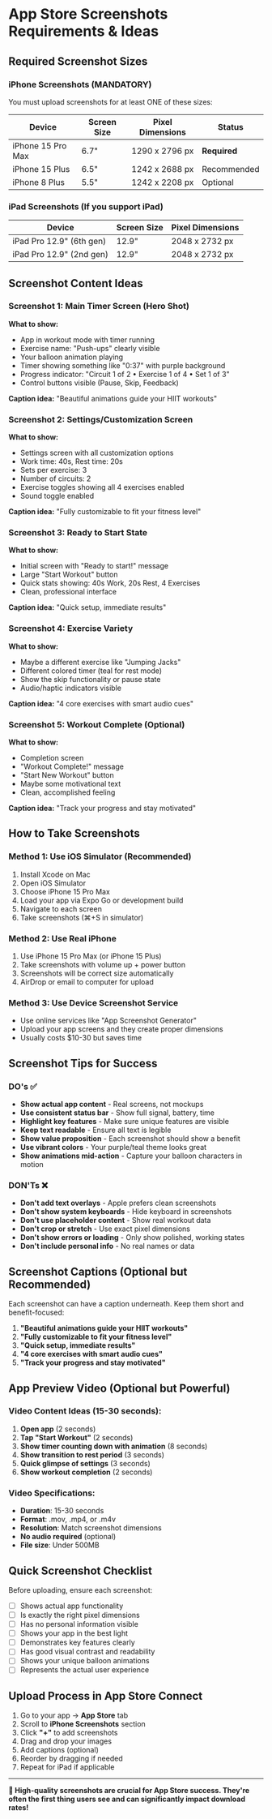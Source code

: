 # App Store Screenshots Requirements & Ideas

## Required Screenshot Sizes

### iPhone Screenshots (MANDATORY)
You must upload screenshots for at least ONE of these sizes:

| Device | Screen Size | Pixel Dimensions | Status |
|--------|-------------|------------------|---------|
| iPhone 15 Pro Max | 6.7" | 1290 x 2796 px | **Required** |
| iPhone 15 Plus | 6.5" | 1242 x 2688 px | Recommended |
| iPhone 8 Plus | 5.5" | 1242 x 2208 px | Optional |

### iPad Screenshots (If you support iPad)
| Device | Screen Size | Pixel Dimensions |
|--------|-------------|------------------|
| iPad Pro 12.9" (6th gen) | 12.9" | 2048 x 2732 px |
| iPad Pro 12.9" (2nd gen) | 12.9" | 2048 x 2732 px |

## Screenshot Content Ideas

### Screenshot 1: Main Timer Screen (Hero Shot)
**What to show:**
- App in workout mode with timer running
- Exercise name: "Push-ups" clearly visible
- Your balloon animation playing
- Timer showing something like "0:37" with purple background
- Progress indicator: "Circuit 1 of 2 • Exercise 1 of 4 • Set 1 of 3"
- Control buttons visible (Pause, Skip, Feedback)

**Caption idea:** "Beautiful animations guide your HIIT workouts"

### Screenshot 2: Settings/Customization Screen
**What to show:**
- Settings screen with all customization options
- Work time: 40s, Rest time: 20s
- Sets per exercise: 3
- Number of circuits: 2
- Exercise toggles showing all 4 exercises enabled
- Sound toggle enabled

**Caption idea:** "Fully customizable to fit your fitness level"

### Screenshot 3: Ready to Start State
**What to show:**
- Initial screen with "Ready to start!" message
- Large "Start Workout" button
- Quick stats showing: 40s Work, 20s Rest, 4 Exercises
- Clean, professional interface

**Caption idea:** "Quick setup, immediate results"

### Screenshot 4: Exercise Variety
**What to show:**
- Maybe a different exercise like "Jumping Jacks"
- Different colored timer (teal for rest mode)
- Show the skip functionality or pause state
- Audio/haptic indicators visible

**Caption idea:** "4 core exercises with smart audio cues"

### Screenshot 5: Workout Complete (Optional)
**What to show:**
- Completion screen
- "Workout Complete!" message
- "Start New Workout" button
- Maybe some motivational text
- Clean, accomplished feeling

**Caption idea:** "Track your progress and stay motivated"

## How to Take Screenshots

### Method 1: Use iOS Simulator (Recommended)
1. Install Xcode on Mac
2. Open iOS Simulator
3. Choose iPhone 15 Pro Max
4. Load your app via Expo Go or development build
5. Navigate to each screen
6. Take screenshots (⌘+S in simulator)

### Method 2: Use Real iPhone
1. Use iPhone 15 Pro Max (or iPhone 15 Plus)
2. Take screenshots with volume up + power button
3. Screenshots will be correct size automatically
4. AirDrop or email to computer for upload

### Method 3: Use Device Screenshot Service
- Use online services like "App Screenshot Generator"
- Upload your app screens and they create proper dimensions
- Usually costs $10-30 but saves time

## Screenshot Tips for Success

### DO's ✅
- **Show actual app content** - Real screens, not mockups
- **Use consistent status bar** - Show full signal, battery, time
- **Highlight key features** - Make sure unique features are visible
- **Keep text readable** - Ensure all text is legible
- **Show value proposition** - Each screenshot should show a benefit
- **Use vibrant colors** - Your purple/teal theme looks great
- **Show animations mid-action** - Capture your balloon characters in motion

### DON'Ts ❌
- **Don't add text overlays** - Apple prefers clean screenshots
- **Don't show system keyboards** - Hide keyboard in screenshots
- **Don't use placeholder content** - Show real workout data
- **Don't crop or stretch** - Use exact pixel dimensions
- **Don't show errors or loading** - Only show polished, working states
- **Don't include personal info** - No real names or data

## Screenshot Captions (Optional but Recommended)

Each screenshot can have a caption underneath. Keep them short and benefit-focused:

1. **"Beautiful animations guide your HIIT workouts"**
2. **"Fully customizable to fit your fitness level"** 
3. **"Quick setup, immediate results"**
4. **"4 core exercises with smart audio cues"**
5. **"Track your progress and stay motivated"**

## App Preview Video (Optional but Powerful)

### Video Content Ideas (15-30 seconds):
1. **Open app** (2 seconds)
2. **Tap "Start Workout"** (2 seconds)
3. **Show timer counting down with animation** (8 seconds)
4. **Show transition to rest period** (3 seconds)
5. **Quick glimpse of settings** (3 seconds)
6. **Show workout completion** (2 seconds)

### Video Specifications:
- **Duration**: 15-30 seconds
- **Format**: .mov, .mp4, or .m4v
- **Resolution**: Match screenshot dimensions
- **No audio required** (optional)
- **File size**: Under 500MB

## Quick Screenshot Checklist

Before uploading, ensure each screenshot:

- [ ] Shows actual app functionality
- [ ] Is exactly the right pixel dimensions
- [ ] Has no personal information visible
- [ ] Shows your app in the best light
- [ ] Demonstrates key features clearly
- [ ] Has good visual contrast and readability
- [ ] Shows your unique balloon animations
- [ ] Represents the actual user experience

## Upload Process in App Store Connect

1. Go to your app → **App Store** tab
2. Scroll to **iPhone Screenshots** section
3. Click **"+"** to add screenshots
4. Drag and drop your images
5. Add captions (optional)
6. Reorder by dragging if needed
7. Repeat for iPad if applicable

---

**🎯 High-quality screenshots are crucial for App Store success. They're often the first thing users see and can significantly impact download rates!**